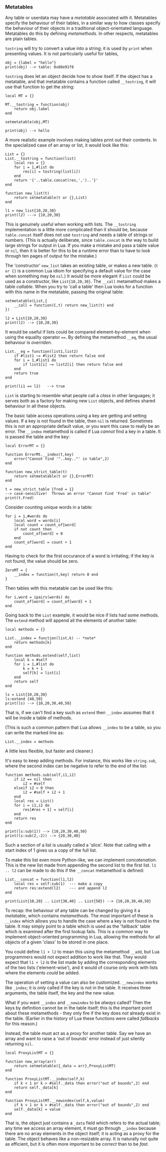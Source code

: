 ### Metatables

Any table or userdata may have a _metatable_ associated with it.  Metatables specify
the behaviour of their tables, in a similar way to how classes specify the behaviour of
their objects in a traditional object-orientated language.  Metatables do this by defining
_metamethods_.  In other respects, metatables are plain tables.

`tostring` will try to convert a value into a string; it is used by `print` when presenting
values. It is not particularly useful for tables,

    obj = {label = "hello"}
    print(obj) --> table: 0x80e91f8

`tostring` does let an object decide how to show itself. If the object has a metatable,
and that metatable contains a function called `__tostring`, it will use that function to
get the string:

    local MT = {}

    MT.__tostring = function(obj)
        return obj.label
    end

    setmetatable(obj,MT)

    print(obj) --> hello

A more realistic example involves making tables print out their contents.  In the
specialized case of an array or list, it would look like this:

    List = {}
    List.__tostring = function(list)
        local res = {}
        for i = 1,#list do
            res[i] = tostring(list[i])
        end
        return '{'..table.concat(res,',')..'}'
    end

    function new_list(t)
        return setmetatable(t or {},List)
    end

    l1 = new_list{10,20,30}
    print(l2) ---> {10,20,30}

This is genuinely useful when working with lists.  The `__tostring` implementation is
a little more complicated than it should be, because `table.concat` itself does not use
`tostring` and needs a table of strings or numbers.  (This is actually deliberate, since
`table.concat` is _the_ way to build large strings for output in Lua.  If you make a mistake
and pass a table value or `nil`, then it is better for this to be a runtime error than
to have to look through ten pages of output for the mistake.)

The 'constructor' `new_list` takes an existing table, or makes a new table. (`t or {}` is
a common Lua idiom for specifying a default value for the case when something may
be `nil`.)    It would be more elegant if `List` could be used as a constructor, like
`List{10,20,30}`.  The `__call` metamethod makes a table _callable_.  When you try
to 'call a table' then Lua looks for a function with this name in the metatable, passing
the original table:

    setmetatable(List,{
        __call = function(C,t) return new_list(t) end
    })

    l2 = List{10,20,30}
    print(l2) --> {10,20,30}

It would be useful if lists could be compared element-by-element when using the
equality operator `==`.  By defining the metamethod `__eq`, the usual behaviour
is _overriden_.

    List.__eq = function(list1,list2)
        if #list1 ~= #list2 then return false end
        for i = 1,#list1 do
            if list1[i] ~= list2[i] then return false end
        end
        return true
    end

    print(li1 == l2)   --> true

`List` is starting to resemble what people call a _class_ in other languages; it serves both
as a factory for making new `List` objects, and defines shared behaviour in all these
objects.

The basic table access operations using a key are getting and setting values. If a key
is not found in the table, then `nil` is returned.   Sometimes this is not an appropriate
default value, or you want this case to really be an error.  The `__index` metamethod
is called if Lua _cannot_ find a key in a table. It is passed the table and the key:

    local ErrorMT = {}

    function ErrorMt.__index(t,key)
        error("Cannot find '"..key.."' in table",2)
    end

    function new_strict_table(t)
        return setmetatable(t or {},ErrorMT)
    end

    t = new_strict_table {fred = 1}
    --> case-sensitive!  Throws an error "Cannot find 'Fred' in table"
    print(t.Fred)

Consider counting unique words in a table:

    for i = 1,#words do
        local word = words[i]
        local count = count_of[word]
        if not count then
            count_of[word] = 0
        end
        count_of[word] = count + 1
    end

Having to check for the first occurance of a word is irritating; if the key is not found,
the value should be zero.

    ZeroMT = {
        __index = function(t,key) return 0 end
    }

Then tables with this metatable can be used like this:

    for i,word = ipairs(words) do
        count_of[word] = count_of[word] + 1
    end

Going back to the `List` example, it would be nice if lists had some methods. The `extend` method
will append all the elements of another table:

    local methods = {}

    List.__index = function(list,k) -- *note*
        return methods[k]
    end

    function methods.extend(self,list)
        local k = #self
        for i = 1,#list do
            k = k + 1
            self[k] = list[i]
        end
        return self
    end

    ls = List{10,20,30}
    ls:extend {40,50}
    print(ls) --> {10,20,30,40,50}

That is, if we can't find a key such as `extend` then `__index` assumes that it will be inside
a table of methods.

(This is such a common pattern that Lua allows `__index` to be a table, so you can write the
marked line as:

    List.__index = methods

A little less flexible, but faster and cleaner.)

It's easy to keep adding methods. For instance, this works like `string.sub`, where the second
index can be negative to refer to the end of the list:

    function methods.sub(self,i1,i2)
        if i2 == nil then
            i2 = #self
        elseif i2 < 0 then
            i2 = #self + i2 + 1
        end
        local res = List()
        for i = i1,i2 do
            res[#res + 1] = self[i]
        end
        return res
    end

    print(ls:sub(1)) --> {10,20,30,40,50}
    print(ls:sub(2,-2)) --> {20,30,40}

Such a section of a list is usually called a 'slice'. Note that calling with a start index of 1 gives
us a copy of the full list.

To make this list even more Python-like, we can implement _concatenation_. This is the new list
made from appending the second list to the first list.  `l1 .. l2` can be made to do this if
the `__concat` metamethod is defined:

    List.__concat = function(l1,l2)
        local res = self:sub(1)  --- make a copy
        return res:extend(l2)    --- and append l2
    end

    print(List{10,20} .. List{30,40} .. List{50}) --> {10,20,30,40,50}

To recap: the behaviour of any table can be changed by giving it a _metatable_, which contains
_metamethods_. The most important of these is `__index` which allows you to handle the case
where a key is not found in the table. It may simply point to a table which is used as the
'fallback' table which is examined after the first lookup fails. This is a common way to implement
object-oriented programming in Lua, allowing the methods for all objects of a given 'class'
to be stored in one place.

You could define `l1 + l2` to mean this using the metamethod `__add`, but Lua programmers
would not expect addition to work like that. They would expect that `l1 + l2` is the list made
by adding the corresponding elements of the two lists ('element-wise'), and it would
of course only work with lists where the elements _could_ be added.

The operation of setting a value can also be customized.  `__newindex` works like
`_index`; it is _only_ called if the key is not in the table. It receives three arguments,
the table itself, the key and the new value.

What if you want `__index` and `__newindex` to be _always_ called? Then the keys by definition
cannot be in the table itself; this is the important point about these metamethods - they only
fire if the key does _not_ already exist in the table. (Earlier in the history of Lua these functions
were called _fallbacks_ for this reason.)

Instead, the table must act as a _proxy_ for another table. Say we
have an array and want to raise a 'out of bounds' error instead of just silently returning `nil`.

    local ProxyListMT = {}

    function new_array(arr)
        return setmetatable({_data = arr},ProxyListMT)
    end

    function ProxyListMT.__index(self,k)
        if k < 1 or k > #self._data then error("out of bounds",2) end
        return self._data[k]
    end

    function ProxyListMT.__newindex(self,k,value)
        if k < 1 or k > #self._data then error("out of bounds",2) end
        self._data[k] = value
    end

That is, the object just contains a `_data` field which refers to the actual table; any time we
access an array element, it must go through `__index` because there are no array elements
in the object itself; it is acting as a proxy for the table.  The object behaves like a
non-resizable array.  It is naturally not quite as efficient, but it is often more important
to be _correct_ than to be _fast_.

